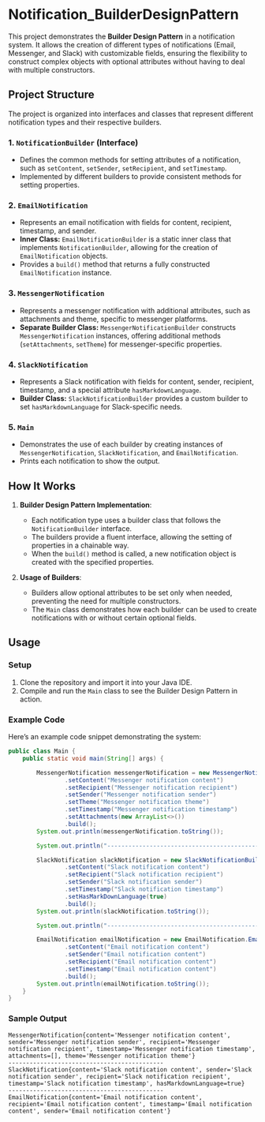 # Notification_BuilderDesignPattern

This project demonstrates the **Builder Design Pattern** in a notification system. It allows the creation of different types of notifications (Email, Messenger, and Slack) with customizable fields, ensuring the flexibility to construct complex objects with optional attributes without having to deal with multiple constructors.

## Project Structure

The project is organized into interfaces and classes that represent different notification types and their respective builders.

### 1. `NotificationBuilder` (Interface)
   - Defines the common methods for setting attributes of a notification, such as `setContent`, `setSender`, `setRecipient`, and `setTimestamp`.
   - Implemented by different builders to provide consistent methods for setting properties.

### 2. `EmailNotification`
   - Represents an email notification with fields for content, recipient, timestamp, and sender.
   - **Inner Class:** `EmailNotificationBuilder` is a static inner class that implements `NotificationBuilder`, allowing for the creation of `EmailNotification` objects.
   - Provides a `build()` method that returns a fully constructed `EmailNotification` instance.

### 3. `MessengerNotification`
   - Represents a messenger notification with additional attributes, such as attachments and theme, specific to messenger platforms.
   - **Separate Builder Class:** `MessengerNotificationBuilder` constructs `MessengerNotification` instances, offering additional methods (`setAttachments`, `setTheme`) for messenger-specific properties.

### 4. `SlackNotification`
   - Represents a Slack notification with fields for content, sender, recipient, timestamp, and a special attribute `hasMarkdownLanguage`.
   - **Builder Class:** `SlackNotificationBuilder` provides a custom builder to set `hasMarkdownLanguage` for Slack-specific needs.

### 5. `Main`
   - Demonstrates the use of each builder by creating instances of `MessengerNotification`, `SlackNotification`, and `EmailNotification`.
   - Prints each notification to show the output.

## How It Works

1. **Builder Design Pattern Implementation**:
   - Each notification type uses a builder class that follows the `NotificationBuilder` interface.
   - The builders provide a fluent interface, allowing the setting of properties in a chainable way.
   - When the `build()` method is called, a new notification object is created with the specified properties.

2. **Usage of Builders**:
   - Builders allow optional attributes to be set only when needed, preventing the need for multiple constructors.
   - The `Main` class demonstrates how each builder can be used to create notifications with or without certain optional fields.


## Usage

### Setup

1. Clone the repository and import it into your Java IDE.
2. Compile and run the `Main` class to see the Builder Design Pattern in action.

### Example Code

Here’s an example code snippet demonstrating the system:

```java
public class Main {
    public static void main(String[] args) {

        MessengerNotification messengerNotification = new MessengerNotificationBuilder()
                .setContent("Messenger notification content")
                .setRecipient("Messenger notification recipient")
                .setSender("Messenger notification sender")
                .setTheme("Messenger notification theme")
                .setTimestamp("Messenger notification timestamp")
                .setAttachments(new ArrayList<>())
                .build();
        System.out.println(messengerNotification.toString());

        System.out.println("--------------------------------------------");

        SlackNotification slackNotification = new SlackNotificationBuilder()
                .setContent("Slack notification content")
                .setRecipient("Slack notification recipient")
                .setSender("Slack notification sender")
                .setTimestamp("Slack notification timestamp")
                .setHasMarkDownLanguage(true)
                .build();
        System.out.println(slackNotification.toString());

        System.out.println("--------------------------------------------");

        EmailNotification emailNotification = new EmailNotification.EmailNotificationBuilder()
                .setContent("Email notification content")
                .setSender("Email notification content")
                .setRecipient("Email notification content")
                .setTimestamp("Email notification content")
                .build();
        System.out.println(emailNotification.toString());
    }
}

```


### Sample Output

```plaintext
MessengerNotification{content='Messenger notification content', sender='Messenger notification sender', recipient='Messenger notification recipient', timestamp='Messenger notification timestamp', attachments=[], theme='Messenger notification theme'}
--------------------------------------------
SlackNotification{content='Slack notification content', sender='Slack notification sender', recipient='Slack notification recipient', timestamp='Slack notification timestamp', hasMarkdownLanguage=true}
--------------------------------------------
EmailNotification{content='Email notification content', recipient='Email notification content', timestamp='Email notification content', sender='Email notification content'}
```
